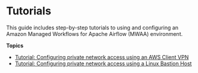 # Tutorials<a name="tutorials"></a>

This guide includes step\-by\-step tutorials to using and configuring an Amazon Managed Workflows for Apache Airflow \(MWAA\) environment\.

**Topics**
+ [Tutorial: Configuring private network access using an AWS Client VPN](tutorials-private-network-vpn-client.md)
+ [Tutorial: Configuring private network access using a Linux Bastion Host](tutorials-private-network-bastion.md)